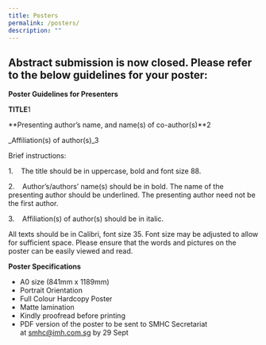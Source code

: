 ```yaml
---
title: Posters
permalink: /posters/
description: ""
---
```

## Abstract submission is now closed. Please refer to the below guidelines for your poster:

**Poster Guidelines for Presenters**

**TITLE**1

**Presenting author’s name, and name(s) of co-author(s)**2

_Affiliation(s) of author(s)_3

Brief instructions:

1.    The title should be in uppercase, bold and font size 88.

2.    Author’s/authors’ name(s) should be in bold. The name of the presenting author should be underlined. The presenting author need not be the first author.

3.    Affiliation(s) of author(s) should be in italic.

All texts should be in Calibri, font size 35. Font size may be adjusted to allow for sufficient space. Please ensure that the words and pictures on the poster can be easily viewed and read.

**Poster Specifications**

* A0 size (841mm x 1189mm)
* Portrait Orientation
* Full Colour Hardcopy Poster
* Matte lamination
* Kindly proofread before printing
* PDF version of the poster to be sent to SMHC Secretariat at [smhc@imh.com.sg](mailto:smhc@imh.com.sg) by 29 Sept


